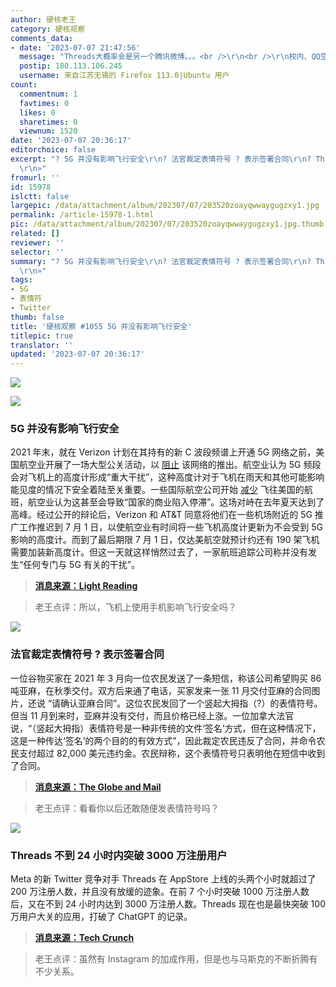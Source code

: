 ```yaml
---
author: 硬核老王
category: 硬核观察
comments_data:
- date: '2023-07-07 21:47:56'
  message: "Threads大概率会是另一个腾讯微博。。。<br />\r\n<br />\r\n校内、QQ空间没干掉新浪微博，facebook也一样。。。"
  postip: 180.113.106.245
  username: 来自江苏无锡的 Firefox 113.0|Ubuntu 用户
count:
  commentnum: 1
  favtimes: 0
  likes: 0
  sharetimes: 0
  viewnum: 1520
date: '2023-07-07 20:36:17'
editorchoice: false
excerpt: "? 5G 并没有影响飞行安全\r\n? 法官裁定表情符号 ? 表示签署合同\r\n? Threads 不到 24 小时内突破 3000 万注册用户\r\n»
  \r\n»"
fromurl: ''
id: 15978
islctt: false
largepic: /data/attachment/album/202307/07/203520zoayqwwaygugzxy1.jpg
permalink: /article-15978-1.html
pic: /data/attachment/album/202307/07/203520zoayqwwaygugzxy1.jpg.thumb.jpg
related: []
reviewer: ''
selector: ''
summary: "? 5G 并没有影响飞行安全\r\n? 法官裁定表情符号 ? 表示签署合同\r\n? Threads 不到 24 小时内突破 3000 万注册用户\r\n»
  \r\n»"
tags:
- 5G
- 表情符
- Twitter
thumb: false
title: '硬核观察 #1055 5G 并没有影响飞行安全'
titlepic: true
translator: ''
updated: '2023-07-07 20:36:17'
---
```


![](/data/attachment/album/202307/07/203520zoayqwwaygugzxy1.jpg)


![](/data/attachment/album/202307/07/203529iccja5p87ixmm5ij.jpg)


### 5G 并没有影响飞行安全


2021 年末，就在 Verizon 计划在其持有的新 C 波段频谱上开通 5G 网络之前，美国航空业开展了一场大型公关活动，以 [阻止](/article-13945-1.html) 该网络的推出。航空业认为 5G 频段会对飞机上的高度计形成“重大干扰”，这种高度计对于飞机在雨天和其他可能影响能见度的情况下安全着陆至关重要。一些国际航空公司开始 [减少](/article-14202-1.html) 飞往美国的航班，航空业认为这甚至会导致“国家的商业陷入停滞”。这场对峙在去年夏天达到了高峰。经过公开的辩论后，Verizon 和 AT&T 同意将他们在一些机场附近的 5G 推广工作推迟到 7 月 1 日，以使航空业有时间将一些飞机高度计更新为不会受到 5G 影响的高度计。而到了最后期限 7 月 1 日，仅达美航空就预计约还有 190 架飞机需要加装新高度计。但这一天就这样悄然过去了，一家航班追踪公司称并没有发生“任何专门与 5G 有关的干扰”。



> 
> **[消息来源：Light Reading](https://www.lightreading.com/ossbsscx/the-5g-threat-to-airplanes-quietly-recedes/d/d-id/785546?)**
> 
> 
> 



> 
> 老王点评：所以，飞机上使用手机影响飞行安全吗？
> 
> 
> 


![](/data/attachment/album/202307/07/203541bnfin22pekzwwvfo.jpg)


### 法官裁定表情符号 ? 表示签署合同


一位谷物买家在 2021 年 3 月向一位农民发送了一条短信，称该公司希望购买 86 吨亚麻，在秋季交付。双方后来通了电话，买家发来一张 11 月交付亚麻的合同图片，还说 “请确认亚麻合同”。这位农民发回了一个竖起大拇指（?）的表情符号。但当 11 月到来时，亚麻并没有交付，而且价格已经上涨。一位加拿大法官说，“（竖起大拇指）表情符号是一种非传统的文件‘签名’方式，但在这种情况下，这是一种传达‘签名’的两个目的的有效方式”，因此裁定农民违反了合同，并命令农民支付超过 82,000 美元违约金。农民辩称，这个表情符号只表明他在短信中收到了合同。



> 
> **[消息来源：The Globe and Mail](https://www.theglobeandmail.com/canada/article-farmer-ordered-to-pay-after-judge-says-thumbs-up-emoji-amounts-to/)**
> 
> 
> 



> 
> 老王点评：看看你以后还敢随便发表情符号吗？
> 
> 
> 


![](/data/attachment/album/202307/07/203551mk2nfgfkqoovg2o0.jpg)


### Threads 不到 24 小时内突破 3000 万注册用户


Meta 的新 Twitter 竞争对手 Threads 在 AppStore 上线的头两个小时就超过了 200 万注册人数，并且没有放缓的迹象。在前 7 个小时突破 1000 万注册人数后，又在不到 24 小时内达到 3000 万注册人数。Threads 现在也是最快突破 100 万用户大关的应用，打破了 ChatGPT 的记录。



> 
> **[消息来源：Tech Crunch](https://techcrunch.com/2023/07/05/threads-passes-2-million-downloads-in-2-hours/)**
> 
> 
> 



> 
> 老王点评：虽然有 Instagram 的加成作用，但是也与马斯克的不断折腾有不少关系。
> 
> 
>